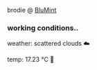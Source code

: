 brodie @ [BluMint](https://www.linkedin.com/company/blumint-io/)

<!--weather_start-->
### working conditions..

weather: scattered clouds ☁️

temp: 17.23 °C 👕

<!--weather_end-->
